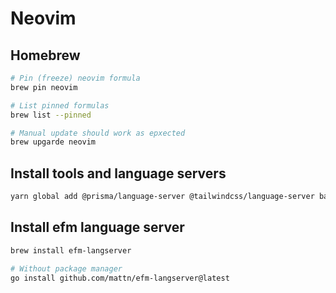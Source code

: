 # Neovim

## Homebrew

```sh
# Pin (freeze) neovim formula
brew pin neovim

# List pinned formulas
brew list --pinned

# Manual update should work as epxected
brew upgarde neovim
```

## Install tools and language servers

```sh
yarn global add @prisma/language-server @tailwindcss/language-server bash-language-server cssmodules-language-server graphql-language-service-cli prettier typescript vscode-langservers-extracted yaml-language-server
```

## Install efm language server

```sh
brew install efm-langserver

# Without package manager
go install github.com/mattn/efm-langserver@latest
```
